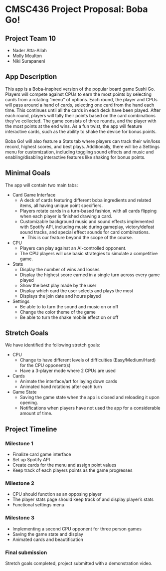 # CMSC436 Project Proposal: Boba Go!

## Project Team 10

 * Nader Atta-Allah
 * Molly Moulton
 * Niki Surapaneni

## App Description

 This app is a Boba-inspired version of the popular board game Sushi Go. Players will compete against CPUs to earn the most points by selecting cards from a rotating “menu” of options. Each round, the player and CPUs will pass around a hand of cards, selecting one card from the hand each time. This continues until all the cards in each deck have been played. After each round, players will tally their points based on the card combinations they’ve collected. The game consists of three rounds, and the player with the most points at the end wins. As a fun twist, the app will feature interactive cards, such as the ability to shake the device for bonus points.

 Boba Go! will also feature a Stats tab where players can track their win/loss record, highest scores, and best plays. Additionally, there will be a Settings menu for customization, including toggling sound effects and music and enabling/disabling interactive features like shaking for bonus points.

## Minimal Goals

The app will contain two main tabs:

 * Card Game Interface
    * A deck of cards featuring different boba ingredients and related items, all having unique point specifiers.
    * Players rotate cards in a turn-based fashion, with all cards flipping when each player is finished drawing a card. 
    * Customizable background music and sound effects implemented with Spotify API, including music during gameplay, victory/defeat sound tracks, and special effect sounds for card combinations.
      * This is our feature beyond the scope of the course.
 * CPU
    * Players can play against an AI-controlled opponent. 
    * The CPU players will use basic strategies to simulate a competitive game.
 * Stats
    * Display the number of wins and losses
    * Display the highest score earned in a single turn across every game played
    * Show the best play made by the user
    * Display which card the user selects and plays the most
    * Displays the join date and hours played
 * Settings
    * Be able to to turn the sound and music on or off
    * Change the color theme of the game
    * Be able to turn the shake mobile effect on or off

## Stretch Goals

We have identified the following stretch goals:

 *  CPU
    * Change to have different levels of difficulties (Easy/Medium/Hard) for the CPU opponent(s)
    * Have a 3-player mode where 2 CPUs are used
 * Cards
    * Animate the interface/art for laying down cards
    * Animated hand rotations after each turn
 * Game State
    * Saving the game state when the app is closed and reloading it upon opening.
    * Notifications when players have not used the app for a considerable amount of time.

## Project Timeline

### Milestone 1

 * Finalize card game interface
 * Set up Spotify API
 * Create cards for the menu and assign point values
 * Keep track of each players points as the game progresses

### Milestone 2

 * CPU should function as an opposing player
 * The player stats page should keep track of and display player’s stats
 * Functional settings menu

### Milestone 3

 * Implementing a second CPU opponent for three person games
 * Saving the game state and display
 * Animated cards and beautification

### Final submission

Stretch goals completed, project submitted with a demonstration
video.
